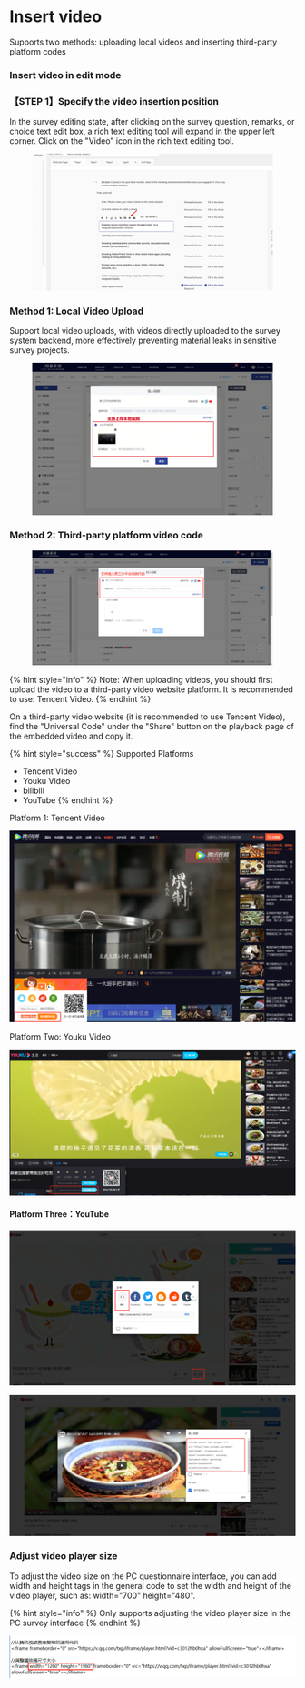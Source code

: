 # Insert video

Supports two methods: uploading local videos and inserting third-party platform codes

### Insert video in edit mode

### 【STEP 1】Specify the video insertion position

In the survey editing state, after clicking on the survey question, remarks, or choice text edit box, a rich text editing tool will expand in the upper left corner. Click on the "Video" icon in the rich text editing tool.

<figure><img src="../../../.gitbook/assets/image (924).png" alt=""><figcaption></figcaption></figure>



### Method 1: Local Video Upload

Support local video uploads, with videos directly uploaded to the survey system backend, more effectively preventing material leaks in sensitive survey projects.

<figure><img src="../../../.gitbook/assets/image.33.png" alt=""><figcaption></figcaption></figure>

### Method 2: Third-party platform video code

<figure><img src="../../../.gitbook/assets/企业微信截图_16854440013107.png" alt=""><figcaption></figcaption></figure>

{% hint style="info" %}
Note: When uploading videos, you should first upload the video to a third-party video website platform. It is recommended to use: Tencent Video.
{% endhint %}

On a third-party video website (it is recommended to use Tencent Video), find the "Universal Code" under the "Share" button on the playback page of the embedded video and copy it.

{% hint style="success" %}
Supported Platforms

* Tencent Video&#x20;
* Youku Video
* bilibili
* YouTube
{% endhint %}

Platform 1: Tencent Video

![Copy universal code](<../../../.gitbook/assets/image (165).png>)

Platform Two: Youku Video

![Copy universal code](<../../../.gitbook/assets/image (64).png>)

#### Platform Three：YouTube

![Step 1: Share-Embed](<../../../.gitbook/assets/image (627).png>)

![Step 2: Copy the generic code](<../../../.gitbook/assets/image (47).png>)

### Adjust video player size

To adjust the video size on the PC questionnaire interface, you can add width and height tags in the general code to set the width and height of the video player, such as: width="700" height="480".

{% hint style="info" %}
Only supports adjusting the video player size in the PC survey interface
{% endhint %}

![Adjust video size in generic code](<../../../.gitbook/assets/image (138).png>)



